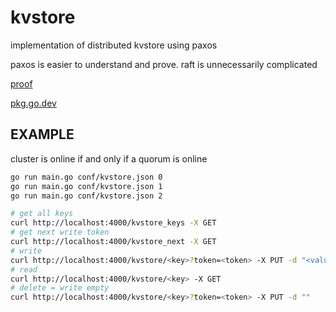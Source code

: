 # kvstore

implementation of distributed kvstore using paxos

paxos is easier to understand and prove. raft is unnecessarily complicated

[proof](https://github.com/khanh101/khanh101.github.io/blob/master/blog/pdf/paxos-algorithm.pdf)

[pkg.go.dev](https://pkg.go.dev/github.com/khanh101/paxos)

## EXAMPLE

cluster is online if and only if a quorum is online

```bash
go run main.go conf/kvstore.json 0
go run main.go conf/kvstore.json 1
go run main.go conf/kvstore.json 2
```

```bash
# get all keys
curl http://localhost:4000/kvstore_keys -X GET
# get next write token
curl http://localhost:4000/kvstore_next -X GET
# write 
curl http://localhost:4000/kvstore/<key>?token=<token> -X PUT -d "<value>"
# read
curl http://localhost:4000/kvstore/<key> -X GET
# delete = write empty
curl http://localhost:4000/kvstore/<key>?token=<token> -X PUT -d ""
```


